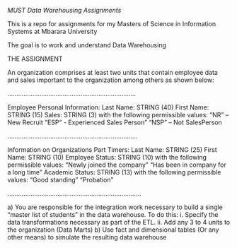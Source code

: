 *MUST Data Warehousing Assignments*

This is a repo for assignments for my Masters of Science in Information Systems at Mbarara University

The goal is to work and understand Data Warehousing

THE ASSIGNMENT

An organization comprises at least two units that contain employee data and sales important to the
organization among others as shown below:

........................................................................

Employee Personal Information:
 Last Name: STRING (40)
 First Name: STRING (15)
 Sales: STRING (3) with the following permissible values:
 “NR” – New Recruit
 “ESP“ - Experienced Sales Person”
 “NSP” – Not SalesPerson
 
 .........................................................................
 
 Information on Organizations Part Timers:
 Last Name: STRING (25)
 First Name: STRING (10)
 Employee Status: STRING (10) with the following permissible values:
 “Newly joined the company”
 “Has been in company for a long time”
 Academic Status: STRING (13) with the following permissible values:
 “Good standing”
 “Probation”
 
 ...........................................................................
 
a) You are responsible for the integration work necessary to build a single “master list of
students” in the data warehouse. To do this:
i. Specify the data transformations necessary as part of the ETL.
ii. Add any 3 to 4 units to the organization (Data Marts)
b) Use fact and dimensional tables (Or any other means) to simulate the resulting data
warehouse

